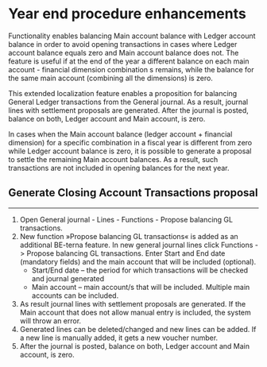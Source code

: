 # Year end procedure enhancements 

Functionality enables balancing Main account balance with Ledger account balance in order to avoid opening transactions in cases where Ledger account balance equals zero and Main account balance does not. The feature is useful if at the end of the year a different balance on each main account - financial dimension combination s remains, while the balance for the same main account (combining all the dimensions) is zero.

This extended localization feature enables a proposition for balancing General Ledger transactions from the General journal. As a result, journal lines with settlement proposals are generated. After the journal is posted, balance on both, Ledger account and Main account, is zero.

In cases when the Main account balance (ledger account + financial dimension) for a specific combination in a fiscal year is different from zero while Ledger account balance is zero, it is possible to generate a proposal to settle the remaining Main account balances. As a result, such transactions are not included in opening balances for the next year.

## **Generate Closing Account Transactions proposal**
---

1. Open General journal - Lines - Functions - Propose balancing GL transactions.
2. New function »Propose balancing GL transactions« is added as an additional BE-terna feature. In new general journal lines click Functions -> Propose balancing GL transactions. Enter Start and End date (mandatory fields) and the main account that will be included (optional).
   - Start/End date – the period for which transactions will be checked and journal generated
   - Main account – main account/s that will be included. Multiple main accounts can be included. 
3. As result journal lines with settlement proposals are generated. If the Main account that does not allow manual entry is included, the system will throw an error. 
4. Generated lines can be deleted/changed and new lines can be added. If a new line is manually added, it gets a new voucher number.
5. After the journal is posted, balance on both, Ledger account and Main account, is zero.




